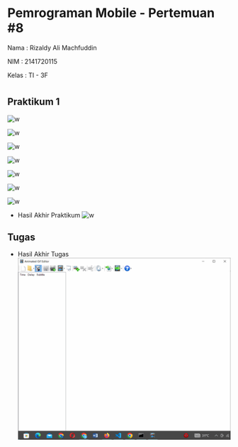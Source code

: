 # Pemrograman Mobile - Pertemuan #8

Nama : Rizaldy Ali Machfuddin

NIM : 2141720115

Kelas : TI - 3F

#

## Praktikum 1

![w](/docs/langkah_1.png)

![w](/docs/2.png)

![w](/docs/3.png)

![w](/docs/4.png)

![w](/docs/5.png)

![w](/docs/6.png)

![w](/docs/7.png)

- Hasil Akhir Praktikum
![w](/docs/7result.png)

## Tugas
- Hasil Akhir Tugas
![2](docs/record_mobile1.gif)
